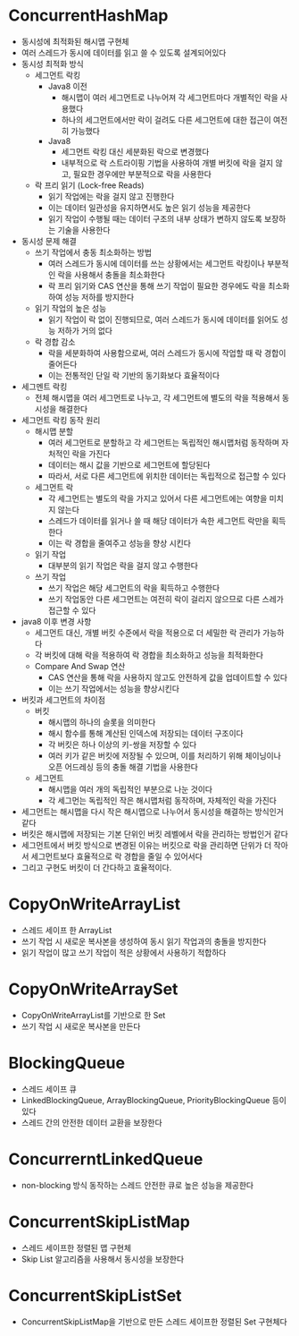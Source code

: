 # ConcurrentHashMap

- 동시성에 최적화된 해시맵 구현체
- 여러 스레드가 동시에 데이터를 읽고 쓸 수 있도록 설계되어있다
- 동시성 최적화 방식
    - 세그먼트 락킹
        - Java8 이전
            - 해시맵이 여러 세그먼트로 나누어져 각 세그먼트마다 개별적인 락을 사용했다
            - 하나의 세그먼트에서만 락이 걸려도 다른 세그먼트에 대한 접근이 여전히 가능했다
        - Java8
            - 세그먼트 락킹 대신 세분화된 락으로 변경했다
            - 내부적으로 락 스트라이핑 기법을 사용하여 개별 버킷에 락을 걸지 않고, 필요한 경우에만 부분적으로 락을 사용한다
    - 락 프리 읽기 (Lock-free Reads)
        - 읽기 작업에는 락을 걸지 않고 진행한다
        - 이는 데이터 일관성을 유지하면서도 높은 읽기 성능을 제공한다
        - 읽기 작업이 수행될 때는 데이터 구조의 내부 상태가 변하지 않도록 보장하는 기술을 사용한다
- 동시성 문제 해결
    - 쓰기 작업에서 충동 최소화하는 방법
        - 여러 스레드가 동시에 데이터를 쓰는 상황에서는 세그먼트 락킹이나 부분적인 락을 사용해서 충돌을 최소화한다
        - 락 프리 읽기와 CAS 연산을 통해 쓰기 작업이 필요한 경우에도 락을 최소화하여 성능 저하를 방지한다
    - 읽기 작업의 높은 성능
        - 읽기 작업이 락 없이 진행되므로, 여러 스레드가 동시에 데이터를 읽어도 성능 저하가 거의 없다
    - 락 경합 감소
        - 락을 세분화하여 사용함으로써, 여러 스레드가 동시에 작업할 때 락 경합이 줄어든다
        - 이는 전통적인 단일 락 기반의 동기화보다 효율적이다
- 세그멘트 락킹
    - 전체 해시맵을 여러 세그먼트로 나누고, 각 세그먼트에 별도의 락을 적용해서 동시성을 해결한다
- 세그먼트 락킹 동작 원리
    - 해시맵 분할
        - 여러 세그먼트로 분할하고 각 세그먼트는 독립적인 해시맵처럼 동작하며 자처적인 락을 가진다
        - 데이터는 해시 값을 기반으로 세그먼트에 할당된다
        - 따라서, 서로 다른 세그먼트에 위치한 데이터는 독립적으로 접근할 수 있다
    - 세그먼트 락
        - 각 세그먼트는 별도의 락을 가지고 있어서 다른 세그먼트에는 여향을 미치지 않는다
        - 스레드가 데이터를 읽거나 쓸 때 해당 데이터가 속한 세그먼트 락만을 획득한다
        - 이는 락 경합을 줄여주고 성능을 향상 시킨다
    - 읽기 작업
        - 대부분의 읽기 작업은 락을 걸지 않고 수행한다
    - 쓰기 작업
        - 쓰기 작업은 해당 세그먼트의 락을 획득하고 수행한다
        - 쓰기 작업동안 다른 세그먼트는 여전히 락이 걸리지 않으므로 다른 스레가 접근할 수 있다
- java8 이후 변경 사항
    - 세그먼트 대신, 개별 버킷 수준에서 락을 적용으로 더 세밀한 락 관리가 가능하다
    - 각 버킷에 대해 락을 적용하여 락 경합을 최소화하고 성능을 최적화한다
    - Compare And Swap 연산
        - CAS 연산을 통해 락을 사용하지 않고도 안전하게 값을 업데이트할 수 있다
        - 이는 쓰기 작업에서는 성능을 향상시킨다
- 버킷과 세그먼트의 차이점
    - 버킷
        - 해시맵의 하나의 슬롯을 의미한다
        - 해시 함수를 통해 계산된 인덱스에 저장되는 데이터 구조이다
        - 각 버킷은 하나 이상의 키-쌍을 저장할 수 있다
        - 여러 키가 같은 버킷에 저장될 수 있으며, 이를 처리하기 위해 체이닝이나 오픈 어드레싱 등의 충돌 해결 기법을 사용한다
    - 세그먼트
        - 해시맵을 여러 개의 독립적인 부분으로 나눈 것이다
        - 각 세그먼는 독립적인 작은 해시맵처럼 동작하며, 자체적인 락을 가진다
- 세그먼트는 해시맵을 다시 작은 해시맵으로 나누어서 동시성을 해결하는 방식인거 같다
- 버킷은 해시맵에 저장되는 기본 단위인 버킷 레벨에서 락을 관리하는 방법인거 같다
- 세그먼트에서 버킷 방식으로 변경된 이유는 버킷으로 락을 관리하면 단위가 더 작아서 세그먼트보다 효율적으로 락 경합을 줄일 수 있어서다
- 그리고 구현도 버킷이 더 간다하고 효율적이다.

# CopyOnWriteArrayList

- 스레드 세이프 한 ArrayList
- 쓰기 작업 시 새로운 복사본을 생성하여 동시 읽기 작업과의 충돌을 방지한다
- 읽기 작업이 많고 쓰기 작업이 적은 상황에서 사용하기 적합하다

# CopyOnWriteArraySet

- CopyOnWriteArrayList를 기반으로 한 Set
- 쓰기 작업 시 새로운 복사본을 만든다

# BlockingQueue

- 스레드 세이프 큐
- LinkedBlockingQueue, ArrayBlockingQueue, PriorityBlockingQueue 등이 있다
- 스레드 간의 안전한 데이터 교환을 보장한다

# ConcurrerntLinkedQueue

- non-blocking 방식 동작하는 스레드 안전한 큐로 높은 성능을 제공한다

# ConcurrentSkipListMap

- 스레드 세이프한 정렬된 맵 구현체
- Skip List 알고리즘을 사용해서 동시성을 보장한다

# ConcurrentSkipListSet

- ConcurrentSkipListMap을 기반으로 만든 스레드 세이프한 정렬된 Set 구현체다